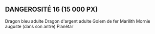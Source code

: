 ## DANGEROSITÉ 16 (15 000 PX)

Dragon bleu adulte
Dragon d'argent adulte
Golem de fer
Marilith
Mornie auguste
(dans son antre)
Planétar
